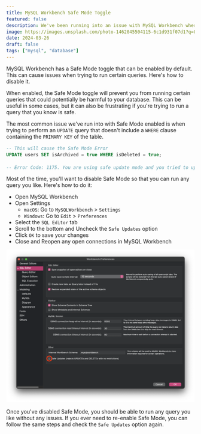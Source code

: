 ```yaml
---
title: MySQL Workbench Safe Mode Toggle
featured: false
description: We've been running into an issue with MySQL Workbench where the Safe Mode toggle is enabled. Here's how to disable it.
image: https://images.unsplash.com/photo-1462045504115-6c1d931f07d1?q=80&w=1500&auto=format&fit=crop&ixlib=rb-4.0.3&ixid=M3wxMjA3fDB8MHxwaG90by1wYWdlfHx8fGVufDB8fHx8fA&q=80
date: 2024-03-26
draft: false
tags: ["mysql", "database"]
---
```


MySQL Workbench has a Safe Mode toggle that can be enabled by default. This can cause issues when trying to run certain queries. Here's how to disable it.

When enabled, the Safe Mode toggle will prevent you from running certain queries that could potentially be harmful to your database. This can be useful in some cases, but it can also be frustrating if you're trying to run a query that you know is safe.

The most common issue we've run into with Safe Mode enabled is when trying to perform an `UPDATE` query that doesn't include a `WHERE` clause containing the `PRIMARY KEY` of the table.

```sql
-- This will cause the Safe Mode Error
UPDATE users SET isArchived = true WHERE isDeleted = true;

-- Error Code: 1175. You are using safe update mode and you tried to update a table without a WHERE that uses a KEY column.  To disable safe mode, toggle the option in Preferences -> SQL Editor and reconnect.

```

Most of the time, you'll want to disable Safe Mode so that you can run any query you like. Here's how to do it:

-   Open MySQL Workbench
-   Open Settings
    -   `macOS`: Go to `MySQLWorkbench` > `Settings`
    -   `Windows`: Go to `Edit` > `Preferences`
-   Select the `SQL Editor` tab
-   Scroll to the bottom and Uncheck the `Safe Updates` option
-   Click `OK` to save your changes
-   Close and Reopen any open connections in MySQL Workbench

![A starry night sky.](../../assets/blog/mysql_workbench_settings.png)

Once you've disabled Safe Mode, you should be able to run any query you like without any issues. If you ever need to re-enable Safe Mode, you can follow the same steps and check the `Safe Updates` option again.
